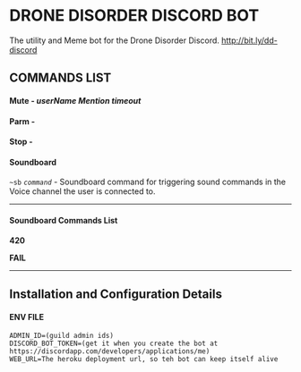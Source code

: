 # DRONE DISORDER DISCORD BOT

The utility and Meme bot for the Drone Disorder Discord. http://bit.ly/dd-discord

## COMMANDS LIST

#### Mute - _userName Mention_ _timeout_

#### Parm -

#### Stop -

#### Soundboard

`~sb` _`command`_ - Soundboard command for triggering sound commands in the Voice channel the user is connected to.

---

#### Soundboard Commands List

**420**

**FAIL**

---

## Installation and Configuration Details

#### ENV FILE

```
ADMIN_ID=(guild admin ids)
DISCORD_BOT_TOKEN=(get it when you create the bot at https://discordapp.com/developers/applications/me)
WEB_URL=The heroku deployment url, so teh bot can keep itself alive
```
